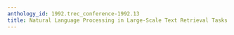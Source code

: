 ```yaml
---
anthology_id: 1992.trec_conference-1992.13
title: Natural Language Processing in Large-Scale Text Retrieval Tasks
---
```

